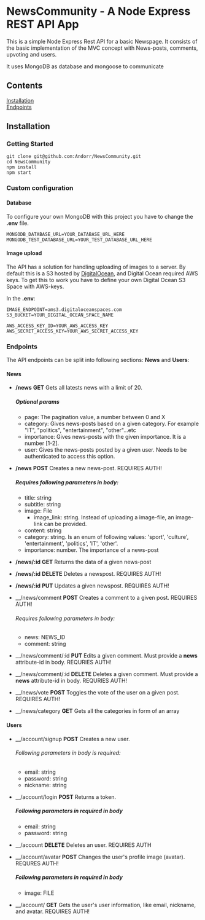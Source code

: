 # NewsCommunity - A Node Express REST API App
This is a simple Node Express Rest API for a basic Newspage. It consists of 
the basic implementation of the MVC concept with News-posts, comments, upvoting and users.

It uses MongoDB as database and mongoose to communicate

## Contents
[Installation](#installation)  
[Endpoints](#Endpoints)

## Installation

### Getting Started

```
git clone git@github.com:Andorr/NewsCommunity.git
cd NewsCommunity
npm install
npm start
```

### Custom configuration

#### Database
To configure your own MongoDB with this project you have to change the __.env__ file.

```
MONGODB_DATABASE_URL=YOUR_DATABASE_URL_HERE
MONGODB_TEST_DATABASE_URL=YOUR_TEST_DATABASE_URL_HERE
```

#### Image upload
The API has a solution for handling uploading of images to a server. By default this is a
S3 hosted by [DigitalOcean](https://www.digitalocean.com/), and Digital Ocean required AWS keys.
To get this to work you have to define your own Digital Ocean S3 Space with AWS-keys.

In the __.env__:

```
IMAGE_ENDPOINT=ams3.digitaloceanspaces.com
S3_BUCKET=YOUR_DIGITAL_OCEAN_SPACE_NAME

AWS_ACCESS_KEY_ID=YOUR_AWS_ACCESS_KEY
AWS_SECRET_ACCESS_KEY=YOUR_AWS_SECRET_ACCESS_KEY
```



### Endpoints

The API endpoints can be split into following sections: __News__ and __Users__:


#### News
* __/news__ **GET**
Gets all latests news with a limit of 20.
  ##### Optional params
  * page: The pagination value, a number between 0 and X
  * category: Gives news-posts based on a given category. For example "IT", "politics", "entertainment", "other"...etc
  * importance: Gives news-posts with the given importance. It is a number [1-2].
  * user: Gives the news-posts posted by a given user. Needs to be authenticated to access this option.

* __/news__ **POST**
Creates a new news-post. REQUIRES AUTH!
  ##### Requires following parameters in body:
  * title: string
  * subtitle: string
  * image: File
    * image_link: string. Instead of uploading a image-file, an image-link can be provided.
  * content: string
  * category: string. Is an enum of following values: 'sport', 'culture', 'entertainment', 'politics', 'IT', 'other'.
  * importance: number. The importance of a news-post


* __/news/:id__ **GET**
Returns the data of a given news-post


* __/news/:id__ **DELETE** 
Deletes a newspost. REQUIRES AUTH!


* __/news/:id__ **PUT**
Updates a given newspost. REQUIRES AUTH!


* __/news/comment **POST**
Creates a comment to a given post. REQUIRES AUTH!
  ###### Requires following parameters in body:
  * news: NEWS_ID
  * comment: string


* __/news/comment/:id **PUT**
Edits a given comment. Must provide a __news__ attribute-id in body. REQURIES AUTH!


* __/news/comment/:id **DELETE**
Deletes a given comment. Must provide a __news__ attribute-id in body. REQURIES AUTH!


* __/news/vote  **POST**
Toggles the vote of the user on a given post. REQUIRES AUTH!


* __/news/category **GET**
Gets all the categories in form of an array


#### Users

* __/account/signup **POST**
Creates a new user.
  ###### Following parameters in body is required:
  * email: string
  * password: string
  * nickname: string
  
* __/account/login **POST**
Returns a token.
  ##### Following parameters in required in body
  * email: string
  * password: string
  
* __/account **DELETE**
Deletes an user. REQUIRES AUTH

* __/account/avatar  **POST**
Changes the user's profile image (avatar). REQURES AUTH!
  ##### Following parameters in required in body
  * image: FILE

* __/account/ **GET**
Gets the user's user information, like email, nickname, and avatar. REQUIRES AUTH!
